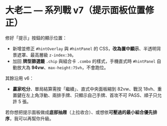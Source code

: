 # 大老二 — 系列戰 v7（提示面板位置修正）

修好「提示」按鈕的顯示位置：
- 新增並修正 `#hintOverlay` 與 `#hintPanel` 的 CSS，**改為置中顯示**、半透明背景遮罩、最高層級 `z-index:30`。
- 加回 **牌型篩選籤** `.chip` 與組合卡 `.combo` 的樣式，手機直式時 `#hintPanel` 自動放大為 **94vw**、`max-height:75vh`，不會跑位。

其餘沿用 v6：
- **贏家吃分**、單局結算需按「繼續」、直式中央面板縮到 82vw、戰況 18vh、重置鍵在左上角浮動、兩排手牌、只顯示自己手牌、首攻不可 PASS、順子只允許 5 張。

若你想把提示面板做成**底部抽屜**（上拉收合）、或想依**可壓過的最小組合優先排序**，我可以再幫你升級。
